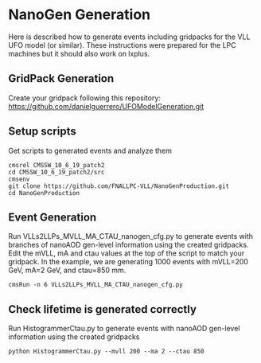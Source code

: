 # NanoGen Generation

Here is described how to generate events including gridpacks for the VLL UFO model (or similar). These instructions were prepared for the LPC machines but it should also work on lxplus.

## GridPack Generation
Create your gridpack following this repository: https://github.com/danielguerrero/UFOModelGeneration.git

## Setup scripts
Get scripts to generated events and analyze them
```
cmsrel CMSSW_10_6_19_patch2
cd CMSSW_10_6_19_patch2/src
cmsenv
git clone https://github.com/FNALLPC-VLL/NanoGenProduction.git
cd NanoGenProduction
```
## Event Generation
Run VLLs2LLPs_MVLL_MA_CTAU_nanogen_cfg.py to generate events with branches of nanoAOD gen-level information using the created gridpacks. Edit the mVLL, mA and ctau values at the top of the script to match your gridpack. In the example, we are generating 1000 events with mVLL=200 GeV, mA=2 GeV, and ctau=850 mm.
```
cmsRun -n 6 VLLs2LLPs_MVLL_MA_CTAU_nanogen_cfg.py
```
## Check lifetime is generated correctly
Run HistogrammerCtau.py to generate events with nanoAOD gen-level information using the created gridpacks
```
python HistogrammerCtau.py --mvll 200 --ma 2 --ctau 850
```
